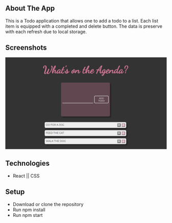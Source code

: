 ## About The App

This is a Todo application that allows one to add a todo to a list. Each list item is equipped with a completed and delete button. The data is preserve with each refresh due to local storage.

## Screenshots
![](src/assets/img1.png)

## Technologies

- React || CSS

## Setup

- Download or clone the repository
- Run npm install
- Run npm start
